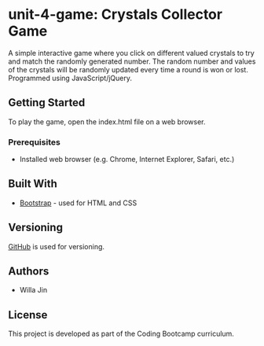 # unit-4-game: Crystals Collector Game
A simple interactive game where you click on different valued crystals to try and match the randomly generated number. The random number and values of the crystals will be randomly updated every time a round is won or lost. Programmed using JavaScript/jQuery.
## Getting Started
To play the game, open the index.html file on a web browser.
### Prerequisites
* Installed web browser (e.g. Chrome, Internet Explorer, Safari, etc.)
## Built With
* [Bootstrap](https://getbootstrap.com/) - used for HTML and CSS
## Versioning
[GitHub](https://github.com/) is used for versioning.
## Authors
* Willa Jin
## License
This project is developed as part of the Coding Bootcamp curriculum.
